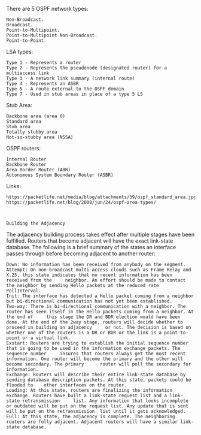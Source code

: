 There are 5 OSPF network types:

    Non-Broadcast.
    Broadcast.
    Point-to-Multipoint.
    Point-to-Multipoint Non-Broadcast.
    Point-to-Point.
    
LSA types:

    Type 1 - Represents a router
    Type 2 - Represents the pseudonode (designated router) for a multiaccess link
    Type 3 - A network link summary (internal route)
    Type 4 - Represents an ASBR
    Type 5 - A route external to the OSPF domain
    Type 7 - Used in stub areas in place of a type 5 LS
    
Stub Area:
    
    Backbone area (area 0)
    Standard area
    Stub area
    Totally stubby area
    Not-so-stubby area (NSSA)
    
    
OSPF routers:

    Internal Router
    Backbone Router
    Area Border Router (ABR)
    Autonomous System Boundary Router (ASBR)

   
Links:

    https://packetlife.net/media/blog/attachments/39/ospf_standard_area.jpg
    https://packetlife.net/blog/2008/jun/24/ospf-area-types/
    
    
    
    Building the Adjacency

The adjacency building process takes effect after multiple stages have been fulfilled. Routers that become adjacent will have the exact link-state database. The following is a brief summary of the states an interface passes through before becoming adjacent to another router:

    Down: No information has been received from anybody on the segment.
    Attempt: On non-broadcast multi-access clouds such as Frame Relay and X.25, this state indicates that no recent information has been received from the     neighbor. An effort should be made to contact the neighbor by sending Hello packets at the reduced rate PollInterval.
    Init: The interface has detected a Hello packet coming from a neighbor but bi-directional communication has not yet been established.
    Two-way: There is bi-directional communication with a neighbor. The router has seen itself in the Hello packets coming from a neighbor. At the end of     this stage the DR and BDR election would have been done. At the end of the 2way stage, routers will decide whether to proceed in building an adjacency     or not. The decision is based on whether one of the routers is a DR or BDR or the link is a point-to-point or a virtual link.
    Exstart: Routers are trying to establish the initial sequence number that is going to be used in the information exchange packets. The sequence number     insures that routers always get the most recent information. One router will become the primary and the other will become secondary. The primary      router will poll the secondary for information.
    Exchange: Routers will describe their entire link-state database by sending database description packets. At this state, packets could be flooded to    other interfaces on the router.
    Loading: At this state, routers are finalizing the information exchange. Routers have built a link-state request list and a link-state retransmission     list. Any information that looks incomplete or outdated will be put on the request list. Any update that is sent will be put on the retransmission  list until it gets acknowledged.
    Full: At this state, the adjacency is complete. The neighboring routers are fully adjacent. Adjacent routers will have a similar link-state database.

